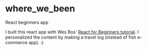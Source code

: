 # where_we_been
React beginners app

I built this react app with Wes Bos' [React for Beginners tutorial]("http://reactforbeginners.com"). 
I personalized the content by making a travel log (instead of fish e-commerce app). :)
